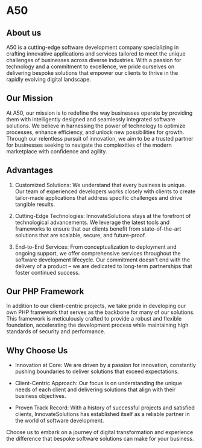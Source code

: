 # A50

## About us

A50 is a cutting-edge software development company specializing in crafting innovative applications and services tailored to meet the unique challenges of businesses across diverse industries. With a passion for technology and a commitment to excellence, we pride ourselves on delivering bespoke solutions that empower our clients to thrive in the rapidly evolving digital landscape.

## Our Mission

At A50, our mission is to redefine the way businesses operate by providing them with intelligently designed and seamlessly integrated software solutions. We believe in harnessing the power of technology to optimize processes, enhance efficiency, and unlock new possibilities for growth. Through our relentless pursuit of innovation, we aim to be a trusted partner for businesses seeking to navigate the complexities of the modern marketplace with confidence and agility.

## Advantages

1. Customized Solutions: We understand that every business is unique. Our team of experienced developers works closely with clients to create tailor-made applications that address specific challenges and drive tangible results.

2. Cutting-Edge Technologies: InnovateSolutions stays at the forefront of technological advancements. We leverage the latest tools and frameworks to ensure that our clients benefit from state-of-the-art solutions that are scalable, secure, and future-proof.

3. End-to-End Services: From conceptualization to deployment and ongoing support, we offer comprehensive services throughout the software development lifecycle. Our commitment doesn't end with the delivery of a product – we are dedicated to long-term partnerships that foster continued success.

## Our PHP Framework

In addition to our client-centric projects, we take pride in developing our own PHP framework that serves as the backbone for many of our solutions. This framework is meticulously crafted to provide a robust and flexible foundation, accelerating the development process while maintaining high standards of security and performance.

## Why Choose Us

- Innovation at Core: We are driven by a passion for innovation, constantly pushing boundaries to deliver solutions that exceed expectations.

- Client-Centric Approach: Our focus is on understanding the unique needs of each client and delivering solutions that align with their business objectives.

- Proven Track Record: With a history of successful projects and satisfied clients, InnovateSolutions has established itself as a reliable partner in the world of software development.

Choose us to embark on a journey of digital transformation and experience the difference that bespoke software solutions can make for your business.
